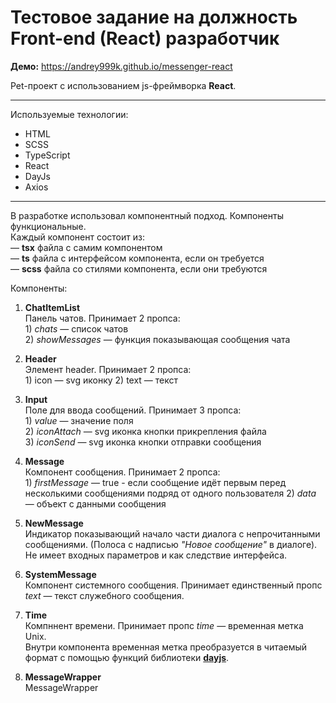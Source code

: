 # Тестовое задание на должность Front-end (React) разработчик

**Демо:** <https://andrey999k.github.io/messenger-react>

Pet-проект с использованием js-фреймворка **React**.

***

Используемые технологии:
* HTML
* SCSS
* TypeScript
* React
* DayJs
* Axios

***

В разработке использовал компонентный подход. Компоненты функциональные.  
Каждый компонент состоит из:  
— **tsx** файла с самим компонентом  
— **ts** файла с интерфейсом компонента, если он требуется  
— **scss** файла со стилями компонента, если они требуются  
  
Компоненты:
  
  1. **ChatItemList**  
  Панель чатов. Принимает 2 пропса:  
    1) _chats_ — список чатов  
    2) _showMessages_ — функция показывающая сообщения чата  
      
  2. **Header**  
  Элемент header. Принимает 2 пропса:  
    1) icon — svg иконку
    2) text — текст  
      
  3. **Input**  
  Поле для ввода сообщений. Принимает 3 пропса:  
    1) _value_ — значение поля  
    2) _iconAttach_ — svg иконка кнопки прикрепления файла  
    3) _iconSend_ — svg иконка кнопки отправки сообщения  
      
  4. **Message**  
  Компонент сообщения. Принимает 2 пропса:  
    1) _firstMessage_ — true - если сообщение идёт первым перед несколькими сообщениями подряд от одного пользователя
    2) _data_ — объект с данными сообщения  
    
  5. **NewMessage**  
  Индикатор показывающий начало части диалога с непрочитанными сообщениями. (Полоса с надписью _"Новое сообщение"_ в диалоге).  
  Не имеет входных параметров и как следствие интерфейса.
    
  6. **SystemMessage**  
  Компонент системного сообщения. Принимает единственный пропс _text_ — текст служебного сообщения.  
    
  7. **Time**  
  Компннент времени. Принимает пропс _time_ — временная метка Unix.  
  Внутри компонента временная метка преобразуется в читаемый формат с помощью функций библиотеки [**dayjs**](https://day.js.org/).
    
  8. **MessageWrapper**  
  MessageWrapper
    
